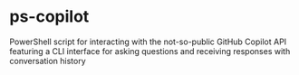 # ps-copilot
PowerShell script for interacting with the not-so-public GitHub Copilot API featuring a CLI interface for asking questions and receiving responses with conversation history
